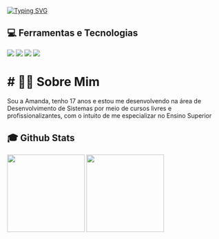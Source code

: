 <a href="https://git.io/typing-svg"><img src="https://readme-typing-svg.herokuapp.com?font=Dancing+Script&pause=1000&color=F76565&random=false&width=435&lines=Oii!+%F0%9F%92%97" alt="Typing SVG" /></a>
## 💻 Ferramentas e Tecnologias 
<div>
  <img src="https://img.shields.io/badge/HTML5-f56320?style=for-the-badge&logo=html5&logoColor=white" target="_blank"></a>
  <img src="https://img.shields.io/badge/CSS3-2079f5?style=for-the-badge&logo=css3&logoColor=white" target="_blank"></a>
  <img src="https://img.shields.io/badge/JavaScript-d0d02f?style=for-the-badge&logo=javascript&logoColor=black" target="_blank"></a>
  <img src="https://img.shields.io/badge/Canva-5cceff?style=for-the-badge&logo=canva&logoColor=black" target="_blank"></a>
</div> 
 
# <link> # 👩🏻 Sobre Mim 

<div> Sou a Amanda, tenho 17 anos e estou me desenvolvendo na área de Desenvolvimento de Sistemas por meio de cursos livres e profissionalizantes, com o intuito de me especializar no Ensino Superior </div>


 ## :mortar_board: Github Stats
<div>
  <a href="https://github.com/1705200"></a>
  <img height="180em" src="https://github-readme-stats.vercel.app/api?username=17052006&show_icons=true&theme=dracula&include_all_commits=true&count_private=true"/>
  <img height="180em" src="https://github-readme-stats.vercel.app/api/top-langs/?username=1705200&layout=compact&langs_count=7&theme=dracula"/>
</div>
